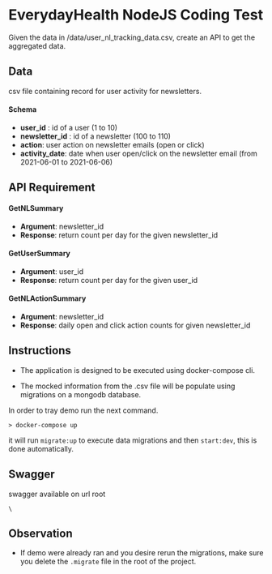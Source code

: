 # EverydayHealth NodeJS Coding Test

Given the data in /data/user_nl_tracking_data.csv, create an API to get the aggregated data.

## Data

csv file containing record for user activity for newsletters.

#### Schema

- **user_id** : id of a user (1 to 10)
- **newsletter_id** : id of a newsletter (100 to 110)
- **action**: user action on newsletter emails (open or click)
- **activity_date**: date when user open/click on the newsletter email (from 2021-06-01 to 2021-06-06)

## API Requirement

#### GetNLSummary

- **Argument**: newsletter_id
- **Response**: return count per day for the given newsletter_id

#### GetUserSummary

- **Argument**: user_id
- **Response**: return count per day for the given user_id

#### GetNLActionSummary

- **Argument**: newsletter_id
- **Response**: daily open and click action counts for given newsletter_id

## Instructions

- The application is designed to be executed using docker-compose cli.

- The mocked information from the .csv file will be populate using migrations on a mongodb database.

In order to tray demo run the next command.

```
> docker-compose up
```

it will run `migrate:up` to execute data migrations and then `start:dev`, this is done automatically.

## Swagger

swagger available on url root

```
\
```

## Observation

- If demo were already ran and you desire rerun the migrations, make sure you delete the `.migrate` file in the root of the project.
